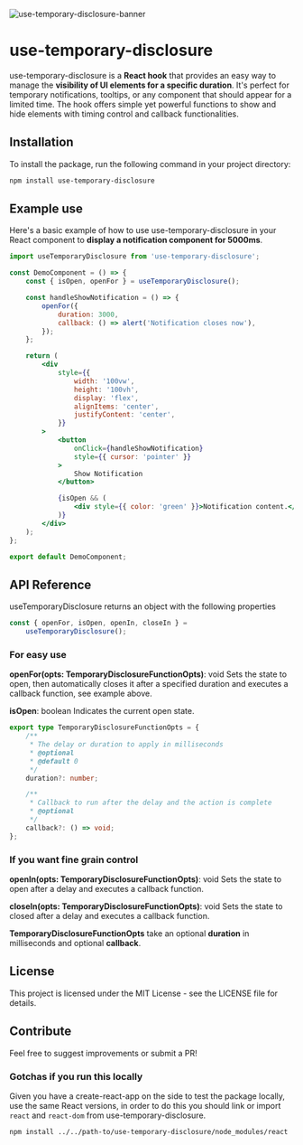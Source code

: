 ![use-temporary-disclosure-banner](https://github.com/EliasTouil/use-temporary-disclosure/assets/4231667/f0135220-d3ae-44ad-9eb0-ed9c2020feab)

# use-temporary-disclosure

use-temporary-disclosure is a **React hook** that provides an easy way to manage the **visibility of UI elements for a specific duration**. It's perfect for temporary notifications, tooltips, or any component that should appear for a limited time. The hook offers simple yet powerful functions to show and hide elements with timing control and callback functionalities.

## Installation

To install the package, run the following command in your project directory:

```bash
npm install use-temporary-disclosure
```

## Example use

Here's a basic example of how to use use-temporary-disclosure in your React component to **display a notification component for 5000ms**.

```jsx
import useTemporaryDisclosure from 'use-temporary-disclosure';

const DemoComponent = () => {
	const { isOpen, openFor } = useTemporaryDisclosure();

	const handleShowNotification = () => {
		openFor({
			duration: 3000,
			callback: () => alert('Notification closes now'),
		});
	};

	return (
		<div
			style={{
				width: '100vw',
				height: '100vh',
				display: 'flex',
				alignItems: 'center',
				justifyContent: 'center',
			}}
		>
			<button
				onClick={handleShowNotification}
				style={{ cursor: 'pointer' }}
			>
				Show Notification
			</button>

			{isOpen && (
				<div style={{ color: 'green' }}>Notification content.</div>
			)}
		</div>
	);
};

export default DemoComponent;
```

## API Reference

useTemporaryDisclosure returns an object with the following properties

```typescript
const { openFor, isOpen, openIn, closeIn } =
	useTemporaryDisclosure();
```

### For easy use

**openFor(opts: TemporaryDisclosureFunctionOpts)**: void
Sets the state to open, then automatically closes it after a specified duration and executes a callback function, see example above.

**isOpen**: boolean
Indicates the current open state.

```typescript
export type TemporaryDisclosureFunctionOpts = {
	/**
	 * The delay or duration to apply in milliseconds
	 * @optional
	 * @default 0
	 */
	duration?: number;

	/**
	 * Callback to run after the delay and the action is complete
	 * @optional
	 */
	callback?: () => void;
};
```

### If you want fine grain control

**openIn(opts: TemporaryDisclosureFunctionOpts)**: void
Sets the state to open after a delay and executes a callback function.

**closeIn(opts: TemporaryDisclosureFunctionOpts)**: void
Sets the state to closed after a delay and executes a callback function.

**TemporaryDisclosureFunctionOpts** take an optional **duration** in milliseconds and optional **callback**.

## License

This project is licensed under the MIT License - see the LICENSE file for details.

## Contribute

Feel free to suggest improvements or submit a PR!

### Gotchas if you run this locally

Given you have a create-react-app on the side to test the package locally, use the same React versions, in order to do this you should link or import `react` and `react-dom` from use-temporary-disclosure.

```bash
npm install ../../path-to/use-temporary-disclosure/node_modules/react
```
